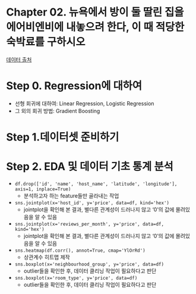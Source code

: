 # Chapter 02. 뉴욕에서 방이 둘 딸린 집을 에어비엔비에 내놓으려 한다, 이 때 적당한 숙박료를 구하시오

[데이터 출처](https://www.kaggle.com/dgomonov/new-york-city-airbnb-open-data)

# Step 0. Regression에 대하여
- 선형 회귀에 대하여: Linear Regression, Logistic Regression
- 그 외의 회귀 방법: Gradient Boosting

# Step 1.데이터셋 준비하기

# Step 2. EDA 및 데이터 기초 통계 분석
- `df.drop(['id', 'name', 'host_name', 'latitude', 'longitude'], axis=1, inplace=True)`
    - 분석하고자 하는 feature들만 골라내는 작업
- `sns.jointplot(x='host_id', y='price', data=df, kind='hex')`
    - jointplot을 확인해 본 결과, 별다른 관계성이 드러나지 않고 ‘0’의 값에 몰려있음을 알 수 있음
- `sns.jointplot(x='reviews_per_month', y='price', data=df, kind='hex')`
    - jointplot을 확인해 본 결과, 별다른 관계성이 드러나지 않고 ‘0’의 값에 몰려있음을 알 수 있음
- `sns.heatmap(df.corr(), annot=True, cmap='YlOrRd')`
    - 상관계수 히트맵 제작
- `sns.boxplot(x='neighbourhood_group', y='price', data=df)`
    - outlier들을 확인한 후, 데이터 클리닝 작업이 필요하다고 판단
- `sns.boxplot(x='room_type', y='price', data=df)`
    - outlier들을 확인한 후, 데이터 클리닝 작업이 필요하다고 판단

